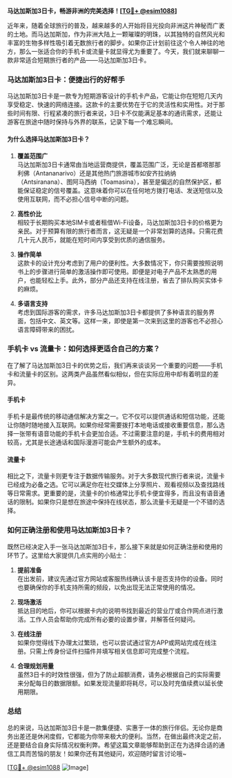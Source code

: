 **马达加斯加3日卡，畅游非洲的完美选择！[[TG💪+ @esim1088](https://t.me/s/esim1088)]**

近年来，随着全球旅行的普及，越来越多的人开始将目光投向非洲这片神秘而广袤的土地。而马达加斯加，作为非洲大陆上一颗璀璨的明珠，以其独特的自然风光和丰富的生物多样性吸引着无数旅行者的脚步。如果你正计划前往这个令人神往的地方，那么一张适合你的手机卡或流量卡就显得尤为重要了。今天，我们就来聊聊一款非常适合短期旅行者的产品——马达加斯加3日卡。

### 马达加斯加3日卡：便捷出行的好帮手

马达加斯加3日卡是一款专为短期游客设计的手机卡产品，它能让你在短短几天内享受稳定、快速的网络连接。这款卡的主要优势在于它的灵活性和实用性。对于那些时间有限、行程紧凑的旅行者来说，3日卡不仅能满足基本的通讯需求，还能让游客在旅途中随时保持与外界的联系，记录下每一个难忘瞬间。

#### 为什么选择马达加斯加3日卡？

1. **覆盖范围广**  
   马达加斯加3日卡通常由当地运营商提供，覆盖范围广泛，无论是首都塔那那利佛（Antananarivo）还是其他热门旅游城市如安齐拉纳纳（Antsiranana）、图阿马西纳（Toamasina），甚至是偏远的自然保护区，都能保证稳定的信号覆盖。这意味着你可以在任何地方拨打电话、发送短信以及使用互联网，而不必担心信号中断的问题。

2. **高性价比**  
   相较于长期购买本地SIM卡或者租借Wi-Fi设备，马达加斯加3日卡的价格更为亲民。对于预算有限的旅行者而言，这无疑是一个非常划算的选择。只需花费几十元人民币，就能在短时间内享受到优质的通信服务。

3. **操作简单**  
   这款卡的设计充分考虑到了用户的便利性。大多数情况下，你只需要按照说明书上的步骤进行简单的激活操作即可使用。即便是对电子产品不太熟悉的用户，也能轻松上手。此外，部分产品还支持在线注册，省去了排队购买实体卡的麻烦。

4. **多语言支持**  
   考虑到国际游客的需求，许多马达加斯加3日卡都提供了多种语言的服务界面，包括中文、英文等。这样一来，即使是第一次来到这里的游客也不必担心语言障碍带来的困扰。

### 手机卡 vs 流量卡：如何选择更适合自己的方案？

在了解了马达加斯加3日卡的优势之后，我们再来谈谈另一个重要的问题——手机卡和流量卡的区别。这两类产品虽然看似相似，但在实际应用中却有着明显的差异。

#### 手机卡

手机卡是最传统的移动通信解决方案之一。它不仅可以提供通话和短信功能，还能让你随时随地接入互联网。如果你经常需要拨打本地电话或接收重要信息，那么选择一张带有语音功能的手机卡会更加合适。不过需要注意的是，手机卡的费用相对较高，尤其是长途通话和国际漫游可能会产生额外的成本。

#### 流量卡

相比之下，流量卡则更专注于数据传输服务。对于大多数现代旅行者来说，流量卡已经成为必备之选。它可以满足你在社交媒体上分享照片、观看视频以及查找路线等日常需求。更重要的是，流量卡的价格通常比手机卡便宜得多，而且没有语音通话的限制。如果你只是想在旅途中保持在线状态，那么流量卡无疑是一个不错的选择。

### 如何正确注册和使用马达加斯加3日卡？

既然已经决定入手一张马达加斯加3日卡，那么接下来就是如何正确注册和使用的环节了。这里给大家提供几点实用的小贴士：

1. **提前准备**  
   在出发前，建议先通过官方网站或客服热线确认该卡是否支持你的设备。同时也要确保你的手机支持所需的频段，以免出现无法正常使用的情况。

2. **现场激活**  
   抵达目的地后，你可以根据卡内的说明书找到最近的营业厅或合作网点进行激活。工作人员会帮助你完成所有必要的设置步骤，并解答任何疑问。

3. **在线注册**  
   如果你觉得线下办理太过繁琐，也可以尝试通过官方APP或网站完成在线注册。只需上传身份证件扫描件并填写相关信息即可完成整个流程。

4. **合理规划用量**  
   虽然3日卡的时效性很强，但为了防止超额消费，请务必根据自己的实际需要来分配每日的数据限额。如果发现流量即将耗尽，可以及时充值续费以延长使用期限。

### 总结

总的来说，马达加斯加3日卡是一款集便捷、实惠于一体的旅行伴侣。无论你是商务出差还是休闲度假，它都能为你带来极大的便利。当然，在做出最终决定之前，还是要结合自身实际情况权衡利弊。希望这篇文章能够帮助到正在为选择合适的通信工具而苦恼的朋友！如果你还有其他疑问，欢迎随时留言讨论哦~

[[TG💪+ @esim1088](https://t.me/s/esim1088) ![Image](https://i.postimg.cc/4NQfJmqS/Snipaste-2025-05-13-00-14-12.png)]